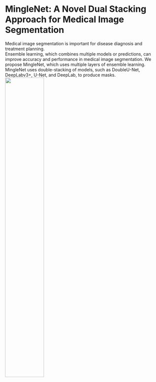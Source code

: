 <h1>MingleNet: A Novel Dual Stacking Approach for Medical Image Segmentation</h1>
Medical image segmentation is important for disease diagnosis and treatment planning. 
</br>
Ensemble learning, which combines multiple models or predictions, can improve accuracy and performance in medical image segmentation. We propose MingleNet, which uses multiple layers of ensemble learning. 
</br>
MingleNet uses double-stacking of models, such as DoubleU-Net, DeepLabv3+, U-Net, and DeepLab, to produce masks.

<img src="https://github.com/TheDRXu/Mingle-Net/assets/101695920/19e8c9a7-ce59-4fc8-93bd-0c098cc7022c" width=50% height=50%>

